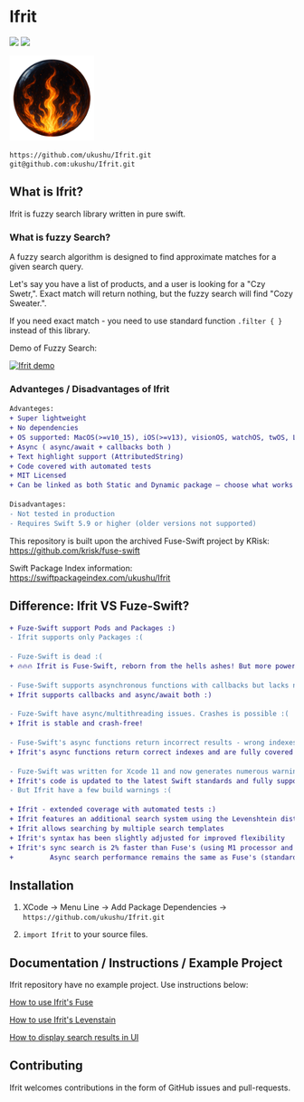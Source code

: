 # Ifrit

[![](https://img.shields.io/endpoint?url=https%3A%2F%2Fswiftpackageindex.com%2Fapi%2Fpackages%2Fukushu%2FIfrit%2Fbadge%3Ftype%3Dswift-versions)](https://swiftpackageindex.com/ukushu/Ifrit)
[![](https://img.shields.io/endpoint?url=https%3A%2F%2Fswiftpackageindex.com%2Fapi%2Fpackages%2Fukushu%2FIfrit%2Fbadge%3Ftype%3Dplatforms)](https://swiftpackageindex.com/ukushu/Ifrit)

<img src="https://raw.githubusercontent.com/ukushu/Ifrit/main/Ifrit_Logo_360.png" width="150" height="150">

```
https://github.com/ukushu/Ifrit.git
git@github.com:ukushu/Ifrit.git
```

## What is Ifrit?
Ifrit is fuzzy search library written in pure swift.

### What is fuzzy Search?

A fuzzy search algorithm is designed to find approximate matches for a given search query. 

Let's say you have a list of products, and a user is looking for a "Czy Swetr,". Exact match will return nothing, but the fuzzy search will find "Cozy Sweater.".

If you need exact match - you need to use standard function `.filter { }` instead of this library.

Demo of Fuzzy Search:
<!-- ![Demo](https://s17.postimg.org/47a90nmvj/bitap-search-demo.gif) -->

[![Ifrit demo][1]][1]

### Advanteges / Disadvantages of Ifrit

```diff
Advanteges:
+ Super lightweight
+ No dependencies
+ OS supported: MacOS(>=v10_15), iOS(>=v13), visionOS, watchOS, twOS, Linux
+ Async ( async/await + callbacks both )
+ Text highlight support (AttributedString)
+ Code covered with automated tests
+ MIT Licensed
+ Can be linked as both Static and Dynamic package — choose what works best for you

Disadvantages:
- Not tested in production
- Requires Swift 5.9 or higher (older versions not supported)
```

This repository is built upon the archived Fuse-Swift project by KRisk: https://github.com/krisk/fuse-swift

Swift Package Index information: https://swiftpackageindex.com/ukushu/Ifrit


## Difference: Ifrit VS Fuze-Swift?
```diff
+ Fuze-Swift support Pods and Packages :)
- Ifrit supports only Packages :(

- Fuze-Swift is dead :(
+ 🔥🔥🔥 Ifrit is Fuse-Swift, reborn from the hells ashes! But more powerful and alive than ever! 🔥🔥🔥 :)

- Fuse-Swift supports asynchronous functions with callbacks but lacks native async/await support. :(
+ Ifrit supports callbacks and async/await both :)

- Fuze-Swift have async/multithreading issues. Crashes is possible :(
+ Ifrit is stable and crash-free!

- Fuse-Swift's async functions return incorrect results - wrong indexes. :((((
+ Ifrit's async functions return correct indexes and are fully covered with tests :)

- Fuze-Swift was written for Xcode 11 and now generates numerous warnings :(
+ Ifrit's code is updated to the latest Swift standards and fully supports Swift 6 :) 
- But Ifrit have a few build warnings :(

+ Ifrit - extended coverage with automated tests :)
+ Ifrit features an additional search system using the Levenshtein distance algorithm. :)
+ Ifrit allows searching by multiple search templates
+ Ifrit's syntax has been slightly adjusted for improved flexibility
+ Ifrit's sync search is 2% faster than Fuse's (using M1 processor and standard settings).
+         Async search performance remains the same as Fuse's (standard settings).
```

## Installation

1. XCode -> Menu Line -> Add Package Dependencies -> `https://github.com/ukushu/Ifrit.git`

2. `import Ifrit` to your source files.

## Documentation / Instructions / Example Project

Ifrit repository have no example project. Use instructions below:

[How to use Ifrit's Fuse](https://github.com/ukushu/Ifrit/blob/main/Documentation/FuseInstructions.md)

[How to use Ifrit's Levenstain](https://github.com/ukushu/Ifrit/blob/main/Documentation/LevenstainInstructions.md)

[How to display search results in UI](https://github.com/ukushu/Ifrit/blob/main/Documentation/HowToUseSrchResult.md)

## Contributing

Ifrit welcomes contributions in the form of GitHub issues and pull-requests.

  [1]: https://i.sstatic.net/8MwFeAHT.gif
